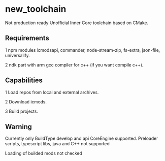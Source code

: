 # new_toolchain

Not production ready Unofficial Inner Core toolchain based on CMake.
## Requirements

1 npm modules icmodsapi, commander, node-stream-zip, fs-extra, json-file, universalify.

2 ndk part with arm gcc compiler for c++ (if you want compile c++).

## Capabilities

1 Load repos from local and external archives.

2 Download icmods.

3 Build projects.

## Warning

Currently only BuildType develop and api CoreEngine supported. Preloader scripts, typescript libs, java and C++ not supported

Loading of builded mods not checked